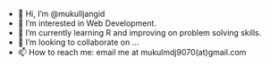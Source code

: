 - 👋 Hi, I’m @mukulljangid
- 👀 I’m interested in Web Development.
- 🌱 I’m currently learning R and improving on problem solving skills.
- 💞️ I’m looking to collaborate on ...
- 📫 How to reach me: email me at mukulmdj9070(at)gmail.com

<!---
mukulljangid/mukulljangid is a ✨ special ✨ repository because its `README.md` (this file) appears on your GitHub profile.
You can click the Preview link to take a look at your changes.
--->
